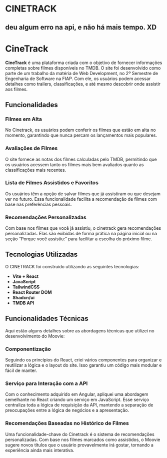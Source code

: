 # CINETRACK
## deu algum erro na api, e não há mais tempo. XD

# CineTrack

**CineTrack** é uma plataforma criada com o objetivo de fornecer informações completas sobre filmes disponíveis no TMDB. O site foi desenvolvido como parte de um trabalho da matéria de Web Development, no 2º Semestre de Engenharia de Software na FIAP. Com ele, os usuários podem acessar detalhes como trailers, classificações, e até mesmo descobrir onde assistir aos filmes.

## Funcionalidades

### Filmes em Alta
No Cinetrack, os usuários podem conferir os filmes que estão em alta no momento, garantindo que nunca percam os lançamentos mais populares.

### Avaliações de Filmes
O site fornece as notas dos filmes calculadas pelo TMDB, permitindo que os usuários acessem tanto os filmes mais bem avaliados quanto as classificações mais recentes.

### Lista de Filmes Assistidos e Favoritos
Os usuários têm a opção de salvar filmes que já assistiram ou que desejam ver no futuro. Essa funcionalidade facilita a recomendação de filmes com base nas preferências pessoais.

### Recomendações Personalizadas
Com base nos filmes que você já assistiu, o cinetrack gera recomendações personalizadas. Elas são exibidas de forma prática na página inicial ou na seção “Porque você assistiu:” para facilitar a escolha do próximo filme.

## Tecnologias Utilizadas

O CINETRACK foi construído utilizando as seguintes tecnologias:

- **Vite + React**
- **JavaScript**
- **TailwindCSS**
- **React Router DOM**
- **Shadcn/ui**
- **TMDB API**

## Funcionalidades Técnicas

Aqui estão alguns detalhes sobre as abordagens técnicas que utilizei no desenvolvimento do Moovie:

### Componentização
Seguindo os princípios do React, criei vários componentes para organizar e reutilizar a lógica e o layout do site. Isso garantiu um código mais modular e fácil de manter.

### Serviço para Interação com a API
Com o conhecimento adquirido em Angular, apliquei uma abordagem semelhante no React criando um serviço em JavaScript. Esse serviço centraliza toda a lógica de requisição da API, mantendo a separação de preocupações entre a lógica de negócios e a apresentação.


### Recomendações Baseadas no Histórico de Filmes
Uma funcionalidade-chave do Cinetrack é o sistema de recomendações personalizadas. Com base nos filmes marcados como assistidos, o Moovie sugere novos títulos que o usuário provavelmente irá gostar, tornando a experiência ainda mais interativa.

